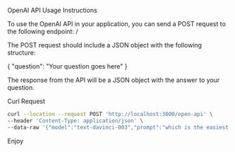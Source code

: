 OpenAI API Usage Instructions

To use the OpenAI API in your application, you can send a POST request to the following endpoint: /

The POST request should include a JSON object with the following structure:

{
"question": "Your question goes here"
}

The response from the API will be a JSON object with the answer to your question.

Curl Request

```bash
curl --location --request POST 'http://localhost:3000/open-api' \
--header 'Content-Type: application/json' \
--data-raw '{"model":"text-davinci-003","prompt":"which is the easiest programming language "}'
```

Enjoy
